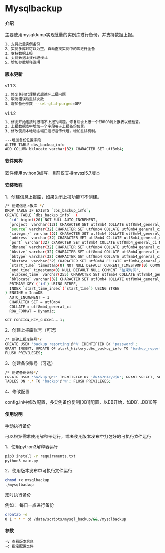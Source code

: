# Mysqlbackup

#### 介绍

主要使用mysqldump实现批量的实例库进行备份，并支持数据上报。

```bash
1、支持批量实例备份 
2、实例多库时可以为空，自动查找实例中的库进行全备 
3、支持数据上报 
4、支持数据上报代理模式 
5、增加参数解释说明
```

#### 版本更新

v1.1.3
```bash
1、修复关闭代理模式后循环上报问题
2、取消错误后重试次数
3、增加备份参数 --set-gtid-purged=OFF
```

v1.1.2
```bash
1、修复开始连接时报错不上报的问题，修复后会上报一个ERROR到上报表以便检查。
2、上报数据表中增加一个字段用于上报备份位置。
3、修改使用本地动态端口进行透传代理，增加重试机制。

---增加备份位置字段
ALTER TABLE dbs_backup_info
ADD COLUMN bklocate varchar(32) CHARACTER SET utf8mb4;
```

#### 软件架构
软件使用python3编写，目前仅支持mysql5.7版本

#### 安装教程

1、创建信息上报库，如果关闭上报功能可不创建。

```bash
/* 创建信息上报库 */
DROP TABLE IF EXISTS `dbs_backup_info`;
CREATE TABLE `dbs_backup_info`  (
  `id` bigint(20) NOT NULL AUTO_INCREMENT,
  `project` varchar(128) CHARACTER SET utf8mb4 COLLATE utf8mb4_general_ci NULL DEFAULT NULL COMMENT '项目名称',
  `source` varchar(32) CHARACTER SET utf8mb4 COLLATE utf8mb4_general_ci NULL DEFAULT NULL COMMENT '来源',
  `category` varchar(32) CHARACTER SET utf8mb4 COLLATE utf8mb4_general_ci NULL DEFAULT NULL COMMENT '数据库类型',
  `address` varchar(32) CHARACTER SET utf8mb4 COLLATE utf8mb4_general_ci NULL DEFAULT NULL COMMENT '数据库地址',
  `port` varchar(32) CHARACTER SET utf8mb4 COLLATE utf8mb4_general_ci NULL DEFAULT NULL COMMENT '数据库端口',
  `dbname` varchar(32) CHARACTER SET utf8mb4 COLLATE utf8mb4_general_ci NULL DEFAULT NULL COMMENT '数据库名',
  `bksize` varchar(32) CHARACTER SET utf8mb4 COLLATE utf8mb4_general_ci NULL DEFAULT NULL COMMENT '备份大小',
  `bktype` varchar(32) CHARACTER SET utf8mb4 COLLATE utf8mb4_general_ci NULL DEFAULT NULL COMMENT '备份类型',
  `bkstate` varchar(32) CHARACTER SET utf8mb4 COLLATE utf8mb4_general_ci NULL DEFAULT NULL COMMENT '备份状态',
  `start_time` timestamp(0) NOT NULL DEFAULT CURRENT_TIMESTAMP(0) COMMENT '开始时间',
  `end_time` timestamp(0) NULL DEFAULT NULL COMMENT '结束时间',
  `elapsed_time` varchar(255) CHARACTER SET utf8mb4 COLLATE utf8mb4_general_ci NULL DEFAULT NULL COMMENT '持续时间',
  `bklocate` varchar(32) CHARACTER SET utf8mb4 COLLATE utf8mb4_general_ci NULL DEFAULT NULL COMMENT '备份位置',
  PRIMARY KEY (`id`) USING BTREE,
  INDEX `start_time_index`(`start_time`) USING BTREE
) ENGINE = InnoDB
  AUTO_INCREMENT = 1
  CHARACTER SET = utf8mb4
  COLLATE = utf8mb4_general_ci
  ROW_FORMAT = Dynamic;

SET FOREIGN_KEY_CHECKS = 1;
```

2、创建上报库账号（可选）

```bash
/* 创建上报库账号*/
CREATE USER 'backup_reporting'@'%' IDENTIFIED BY 'password';
GRANT INSERT, UPDATE ON alart_history.dbs_backup_info TO 'backup_reporting'@'%';
FLUSH PRIVILEGES;
```

3、创建备份账号（可选）

```bash
/* 创建备份账号*/
CREATE USER 'backup'@'%' IDENTIFIED BY 'dRAnZDa4yvjR'; GRANT SELECT, SHOW VIEW, RELOAD, PROCESS, FILE, SUPER, LOCK
TABLES ON *.* TO 'backup'@'%'; FLUSH PRIVILEGES;
```

4、修改配置

config.ini中修改配置，多实例备份复制[DB1]配置，以DB开始，如DB1...DB10等

#### 使用说明
手动执行备份
  
可以根据需求使用解释器运行，或者使用版本发布中打包好的可执行文件运行
  
1、使用python3解释器运行
```bash
pip3 install -r requirements.txt 
python3 main.py
```

2、使用版本发布中可执行文件运行
```bash
chmod +x mysqlbackup 
./mysqlbackup
```

定时执行备份

例如： 每日一点进行备份 
```bash
crontab -e 
0 1 * * * cd /data/scripts/mysql_backup/&&./mysqlbackup
```


#### 参数
```bash
-v 查看版本信息
-c 指定配置文件
```